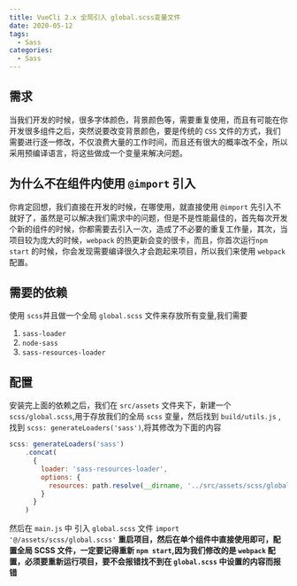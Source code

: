 ```yaml
---
title: VueCli 2.x 全局引入 global.scss变量文件
date: 2020-05-12
tags:
  - Sass
categories:
  - Sass
---
```


## 需求

当我们开发的时候，很多字体颜色，背景颜色等，需要重复使用，而且有可能在你开发很多组件之后，突然说要改变背景颜色，要是传统的 `CSS` 文件的方式，我们需要进行逐一修改，不仅浪费大量的工作时间，而且还有很大的概率改不全，所以采用预编译语言，将这些做成一个变量来解决问题。


## 为什么不在组件内使用 `@import` 引入
你肯定回想，我们直接在开发的时候，在哪使用，就直接使用 `@import` 先引入不就好了，虽然是可以解决我们需求中的问题，但是不是性能最佳的，首先每次开发个新的组件的时候，你都需要去引入一次，造成了不必要的重复工作量，其次，当项目较为庞大的时候，`webpack` 的热更新会变的很卡，而且，你首次运行`npm start` 的时候，你会发现需要编译很久才会跑起来项目，所以我们来使用 `webpack` 配置。

## 需要的依赖

使用 `scss`并且做一个全局 `global.scss` 文件来存放所有变量,我们需要
1. `sass-loader`
2. `node-sass`
3. `sass-resources-loader`

## 配置
安装完上面的依赖之后，我们在 `src/assets` 文件夹下，新建一个 `scss/global.scss`,用于存放我们的全局 `scss` 变量，然后找到 `build/utils.js` ,找到 `scss: generateLoaders('sass')`,将其修改为下面的内容
```javascript
scss: generateLoaders('sass')
    .concat(
      {
        loader: 'sass-resources-loader',
        options: {
          resources: path.resolve(__dirname, '../src/assets/scss/global.scss') //这里是单独建的存放变量的 scss 文件
        }
      }
    )
```
然后在 `main.js` 中 引入 `global.scss` 文件 `import '@/assets/scss/global.scss'`
**重启项目，然后在单个组件中直接使用即可，配置全局 SCSS 文件，一定要记得重新 `npm start`,因为我们修改的是 `webpack` 配置，必须要重新运行项目，要不会报错找不到在 `global.scss` 中设置的内容而报错**